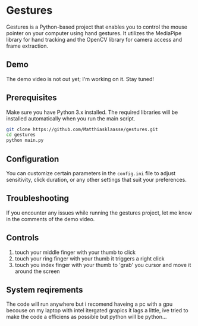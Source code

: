 # Gestures

Gestures is a Python-based project that enables you to control the mouse pointer on your computer using hand gestures. It utilizes the MediaPipe library for hand tracking and the OpenCV library for camera access and frame extraction.

## Demo

The demo video is not out yet; I'm working on it. Stay tuned!

## Prerequisites

Make sure you have Python 3.x installed. The required libraries will be installed automatically when you run the main script.

```bash
git clone https://github.com/Matthiasklaasse/gestures.git
cd gestures
python main.py
```
## Configuration

You can customize certain parameters in the `config.ini` file to adjust sensitivity, click duration, or any other settings that suit your preferences.

## Troubleshooting

If you encounter any issues while running the gestures project, let me know in the comments of the demo video.

## Controls

1. touch your middle finger with your thumb to click
2. touch your ring finger with your thumb it triggers a right click
3. touch you index finger with your thumb to 'grab' you cursor and move it around the screen

## System reqirements

The code will run anywhere but i recomend haveing a pc with a gpu becouse on my laptop with intel itergated grapics it lags a little, ive tried to make the code a efficiens as possible but python will be python...